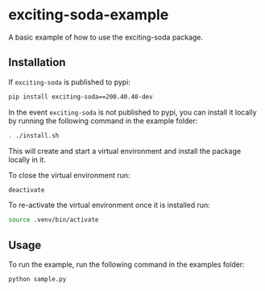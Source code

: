 # exciting-soda-example
A basic example of how to use the exciting-soda package.

## Installation

If `exciting-soda` is published to pypi:
```sh
pip install exciting-soda==200.40.40-dev
```

In the event `exciting-soda` is not published to pypi, you can install it locally by running the following command in the example folder:
```sh
. ./install.sh
```

This will create and start a virtual environment and install the package locally in it.

To close the virtual environment run:
```sh
deactivate
```

To re-activate the virtual environment once it is installed run:
```sh
source .venv/bin/activate
```

## Usage

To run the example, run the following command in the examples folder:
```sh
python sample.py
```
